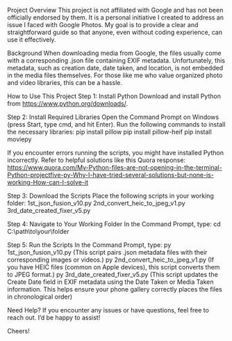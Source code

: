 Project Overview
This project is not affiliated with Google and has not been officially endorsed by them. It is a personal initiative I created to address an issue I faced with Google Photos. My goal is to provide a clear and straightforward guide so that anyone, even without coding experience, can use it effectively.

Background
When downloading media from Google, the files usually come with a corresponding .json file containing EXIF metadata. Unfortunately, this metadata, such as creation date, date taken, and location, is not embedded in the media files themselves. For those like me who value organized photo and video libraries, this can be a hassle.

How to Use This Project
Step 1: Install Python
Download and install Python from https://www.python.org/downloads/.


Step 2: Install Required Libraries
Open the Command Prompt on Windows (press Start, type cmd, and hit Enter).
Run the following commands to install the necessary libraries:
pip install pillow
pip install pillow-heif
pip install moviepy

If you encounter errors running the scripts, you might have installed Python incorrectly. Refer to helpful solutions like this Quora response: https://www.quora.com/My-Python-files-are-not-opening-in-the-terminal-Python-projectfive-py-Why-I-have-tried-several-solutions-but-none-is-working-How-can-I-solve-it

Step 3: Download the Scripts
Place the following scripts in your working folder:
1st_json_fusion_v10.py
2nd_convert_heic_to_jpeg_v1.py
3rd_date_created_fixer_v5.py

Step 4: Navigate to Your Working Folder
In the Command Prompt, type:
cd C:\path\to\your\folder

Step 5: Run the Scripts
In the Command Prompt, type:
py 1st_json_fusion_v10.py (This script pairs .json metadata files with their corresponding images or videos.)
py 2nd_convert_heic_to_jpeg_v1.py (If you have HEIC files (common on Apple devices), this script converts them to JPEG format.)
py 3rd_date_created_fixer_v5.py (This script updates the Create Date field in EXIF metadata using the Date Taken or Media Taken information. This helps ensure your phone gallery correctly places the files in chronological order)

Need Help?
If you encounter any issues or have questions, feel free to reach out. I’d be happy to assist!

Cheers!
